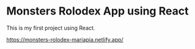 # Monsters Rolodex App using React

This is my first project using React.

https://monsters-rolodex-mariapia.netlify.app/
